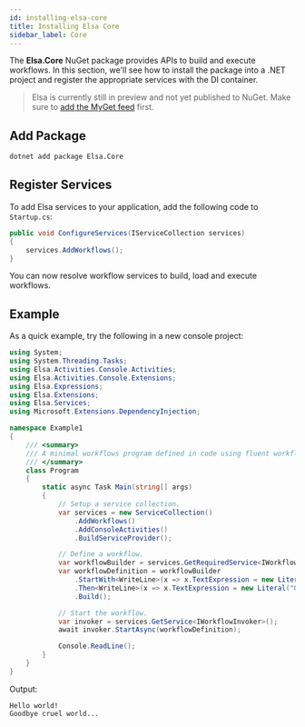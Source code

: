 ```yaml
---
id: installing-elsa-core
title: Installing Elsa Core 
sidebar_label: Core
---
```


The **Elsa.Core** NuGet package provides APIs to build and execute workflows. In this section, we'll see how to install the package into a .NET project and register the appropriate services with the DI container.

> Elsa is currently still in preview and not yet published to NuGet. Make sure to [add the MyGet feed](./installing-preview-feed.md) first.

## Add Package

```bash
dotnet add package Elsa.Core
```

## Register Services

To add Elsa services to your application, add the following code to `Startup.cs`:

```csharp
public void ConfigureServices(IServiceCollection services)
{
    services.AddWorkflows();
}
```

You can now resolve workflow services to build, load and execute workflows.

## Example

As a quick example, try the following in a new console project:

```csharp
using System;
using System.Threading.Tasks;
using Elsa.Activities.Console.Activities;
using Elsa.Activities.Console.Extensions;
using Elsa.Expressions;
using Elsa.Extensions;
using Elsa.Services;
using Microsoft.Extensions.DependencyInjection;

namespace Example1
{
    /// <summary>
    /// A minimal workflows program defined in code using fluent workflow builder and Console activities.
    /// </summary>
    class Program
    {
        static async Task Main(string[] args)
        {
            // Setup a service collection.
            var services = new ServiceCollection()
                .AddWorkflows()
                .AddConsoleActivities()
                .BuildServiceProvider();

            // Define a workflow.
            var workflowBuilder = services.GetRequiredService<IWorkflowBuilder>();
            var workflowDefinition = workflowBuilder
                .StartWith<WriteLine>(x => x.TextExpression = new Literal("Hello world!"))
                .Then<WriteLine>(x => x.TextExpression = new Literal("Goodbye cruel world..."))
                .Build();

            // Start the workflow.
            var invoker = services.GetService<IWorkflowInvoker>();
            await invoker.StartAsync(workflowDefinition);

            Console.ReadLine();
        }
    }
}
```

Output:

```text
Hello world!
Goodbye cruel world...
```
